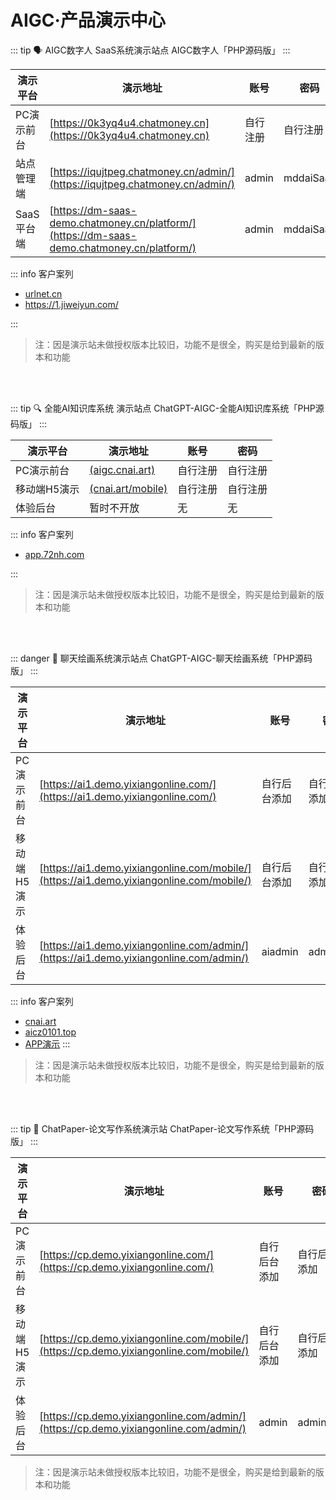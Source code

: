 <!--
 * @Author: 枭格科技 348310633@qq.com
 * @Date: 2024-10-08 13:22:10
 * @LastEditors: 枭格科技 348310633@qq.com
 * @LastEditTime: 2024-11-08 18:36:27
 * @FilePath: \chataigc-doc\product\aigc\demo.md
 * @Description: 这是默认设置,请设置`customMade`, 打开koroFileHeader查看配置 进行设置: https://github.com/OBKoro1/koro1FileHeader/wiki/%E9%85%8D%E7%BD%AE
-->
# AIGC·产品演示中心

:::  tip 🗣️ AIGC数字人 SaaS系统演示站点
AIGC数字人「PHP源码版」
:::

| 演示平台     | 演示地址                                                    | 账号     | 密码     |
| -------------- | ------------------------------------------------------------- | ---------- | ---------- |
| PC演示前台   | [https://0k3yq4u4.chatmoney.cn](https://0k3yq4u4.chatmoney.cn) | 自行注册 | 自行注册 |
| 站点管理端   | [https://iqujtpeg.chatmoney.cn/admin/](https://iqujtpeg.chatmoney.cn/admin/) | admin | mddaiSaas |
| SaaS平台端   | [https://dm-saas-demo.chatmoney.cn/platform/](https://dm-saas-demo.chatmoney.cn/platform/) | admin | mddaiSaas |

::: info 客户案列
- [urlnet.cn](http://urlnet.cn)
- https://1.jiweiyun.com/ 

:::

> 注：因是演示站未做授权版本比较旧，功能不是很全，购买是给到最新的版本和功能

  
<br><br>

:::  tip 🔍 全能AI知识库系统 演示站点
ChatGPT-AIGC-全能AI知识库系统「PHP源码版」
:::

| 演示平台     | 演示地址                                                    | 账号     | 密码     |
| -------------- | ------------------------------------------------------------- | ---------- | ---------- |
| PC演示前台   | [ (aigc.cnai.art)](http://aigc.cnai.art/)             | 自行注册 | 自行注册 |
| 移动端H5演示 | [(cnai.art/mobile)](http://aigc.cnai.art/mobile) | 自行注册 | 自行注册 |
| 体验后台     | 暂时不开放                                                  | 无       | 无       |

::: info 客户案列
- [app.72nh.com](http://app.72nh.com)

:::

> 注：因是演示站未做授权版本比较旧，功能不是很全，购买是给到最新的版本和功能

<br><br>

::: danger 🎨 聊天绘画系统演示站点
ChatGPT-AIGC-聊天绘画系统「PHP源码版」
:::

| 演示平台     | 演示地址                                                                              | 账号         | 密码         |
| -------------- | --------------------------------------------------------------------------------------- | -------------- | -------------- |
| PC演示前台   | [https://ai1.demo.yixiangonline.com/](https://ai1.demo.yixiangonline.com/)               | 自行后台添加 | 自行后台添加 |
| 移动端H5演示 | [https://ai1.demo.yixiangonline.com/mobile/](https://ai1.demo.yixiangonline.com/mobile/) | 自行后台添加 | 自行后台添加 |
| 体验后台     | [https://ai1.demo.yixiangonline.com/admin/](https://ai1.demo.yixiangonline.com/admin/)   | aiadmin      | admin110     |

::: info 客户案列

- [cnai.art](http://cnai.art)
- [aicz0101.top](https://aicz0101.top)
- [APP演示](https://www.123865.com/s/AIVRVv-eEIJA)
  :::

> 注：因是演示站未做授权版本比较旧，功能不是很全，购买是给到最新的版本和功能

<br><br>

:::  tip 📖 ChatPaper-论文写作系统演示站
ChatPaper-论文写作系统「PHP源码版」
:::

| 演示平台     | 演示地址                                                                            | 账号         | 密码         |
| -------------- | ------------------------------------------------------------------------------------- | -------------- | -------------- |
| PC演示前台   | [https://cp.demo.yixiangonline.com/](https://cp.demo.yixiangonline.com/)               | 自行后台添加 | 自行后台添加 |
| 移动端H5演示 | [https://cp.demo.yixiangonline.com/mobile/](https://cp.demo.yixiangonline.com/mobile/) | 自行后台添加 | 自行后台添加 |
| 体验后台     | [https://cp.demo.yixiangonline.com/admin/](https://cp.demo.yixiangonline.com/admin/)   | admin        | admin110     |

> 注：因是演示站未做授权版本比较旧，功能不是很全，购买是给到最新的版本和功能

